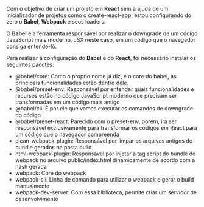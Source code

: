 Com o objetivo de criar um projeto em **React** sem a ajuda de um inicializador de projetos como o create-react-app, estou configurando do zero o **Babel**, **Webpack** e seus loaders.

O **Babel** é a ferramenta responsável por realizar o downgrade de um código JavaScript mais moderno, JSX neste caso, em um código que o navegador consiga entende-lô.

Para realizar a configuração do **Babel** e do **React**, foi necessário instalar os seguintes pacotes:

- @babel/core:
  Como o próprio nome já diz, é o core do babel, as principais funcionalidades estão dentro dele.
- @babel/preset-env:
  Responsável por entender quais funcionalidades e recursos estão no código JavaScript moderno que precisam ser transformadas em um código mais antigo
- @babel/cli:
  É por ele que vamos executar os comandos de downgrade do código
- @babel/preset-react:
  Parecido com o preset-env, porém, irá ser responsável exclusivamente para transformar os códigos em React para um código que o navegador compreenda
- clean-webpack-plugin:
  Responsável por limpar os arquivos antigos de bundle gerados na pasta build
- html-webpack-plugin:
  Responsável por injetar a tag script do bundle do webpack no arquivo public/index.html dinamicamente de acordo com a hash gerada
- webpack:
  Core do webpack
- webpack-cli:
  Linha de comando para utilizar o webpack e gerar o build manualmente
- webpack-dev-server:
  Com essa biblioteca, permite criar um servidor de desenvolvimento
